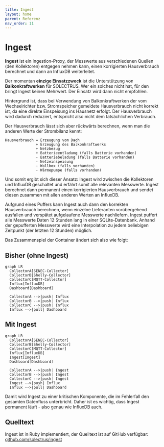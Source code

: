 ```yaml
---
title: Ingest
layout: home
parent: Referenz
nav_order: 11
---
```


# Ingest

**Ingest** ist ein Ingestion-Proxy, der Messwerte aus verschiedenen Quellen (den Kollektoren) entgegen nehmen kann, einen korrigierten Hausverbrauch berechnet und dann an InfluxDB weiterleitet.

Der momentan **einzige Einsatzzweck** ist die Unterstützung von **Balkonkraftwerken** für SOLECTRUS. Wer ein solches nicht hat, für den bringt Ingest keinen Mehrwert. Der Einsatz wird dann nicht empfohlen.

Hintergrund ist, dass bei Verwendung von Balkonkraftwerken der vom Wechselrichter bzw. Stromspeicher gemeldete Hausverbrauch nicht korrekt ist, da eine direkte Einspeisung ins Hausnetz erfolgt. Der Hausverbrauch wird dadurch reduziert, entspricht also nicht dem tatsächlichen Verbrauch.

Der Hausverbrauch lässt sich aber rückwärts berechnen, wenn man die anderen Werte der Strombilanz kennt:

```
Hausverbrauch = Erzeugung vom Dach
              + Erzeugung des Balkonkraftwerks
              + Netzbezug
              + Batterieentladung (falls Batterie vorhanden)
              - Batteriebeladung (falls Batterie vorhanden)
              - Netzeinspeisung
              - Wallbox (falls vorhanden)
              - Wärmepumpe (falls vorhanden)
```

Und somit ergibt sich dieser Ansatz: Ingest wird zwischen die Kollektoren und InfluxDB geschaltet und erfährt somit alle relevanten Messwerte. Ingest berechnet dann permanent einen korrigierten Hausverbrauch und sendet diesen zusammen mit allen anderen Werten an InfluxDB.

Aufgrund eines Puffers kann Ingest auch dann den korrekten Hausverbrauch berechnen, wenn einzelne Lieferanten vorübergehend ausfallen und verspätet aufgelaufene Messwerte nachliefern. Ingest puffert alle Messwerte Daten 12 Stunden lang in einer SQLite-Datenbank. Anhand der gepufferten Messwerte wird eine Interpolation zu jedem beliebigen Zeitpunkt (der letzten 12 Stunden) möglich.

Das Zusammenspiel der Container ändert sich also wie folgt:

## Bisher (ohne Ingest)

```mermaid
graph LR
  CollectorA[SENEC-Collector]
  CollectorB[Shelly-Collector]
  CollectorC[MQTT-Collector]
  Influx[InfluxDB]
  Dashboard[Dashboard]

  CollectorA -->|push| Influx
  CollectorB -->|push| Influx
  CollectorC -->|push| Influx
  Influx -->|pull| Dashboard
```

## Mit Ingest

```mermaid
graph LR
  CollectorA[SENEC-Collector]
  CollectorB[Shelly-Collector]
  CollectorC[MQTT-Collector]
  Influx[InfluxDB]
  Ingest[Ingest]
  Dashboard[Dashboard]

  CollectorA -->|push| Ingest
  CollectorB -->|push| Ingest
  CollectorC -->|push| Ingest
  Ingest -->|push| Influx
  Influx -->|pull| Dashboard
```

Damit wird Ingest zu einer kritischen Komponente, die im Fehlerfall den gesamten Datenfluss unterbricht. Daher ist es wichtig, dass Ingest permanent läuft - also genau wie InfluxDB auch.

## Quelltext

Ingest ist in Ruby implementiert, der Quelltext ist auf GitHub verfügbar: \
[github.com/solectrus/ingest](https://github.com/solectrus/ingest)
